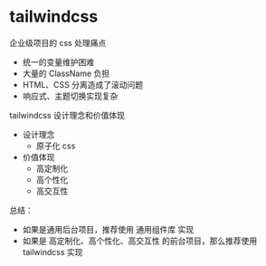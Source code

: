 # tailwindcss

企业级项目的 css 处理痛点

- 统一的变量维护困难
- 大量的 ClassName 负担
- HTML、CSS 分离造成了滚动问题
- 响应式、主题切换实现复杂

tailwindcss 设计理念和价值体现

- 设计理念
  - 原子化 css
- 价值体现
  - 高定制化
  - 高个性化
  - 高交互性

总结：

- 如果是通用后台项目，推荐使用 通用组件库 实现
- 如果是 高定制化、高个性化、高交互性 的前台项目，那么推荐使用 tailwindcss 实现